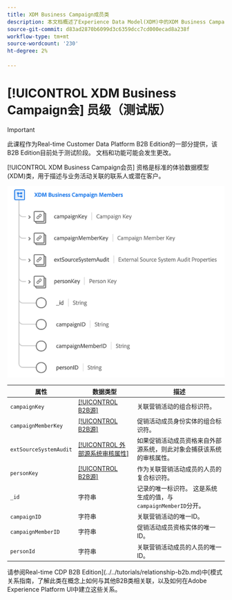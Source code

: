 ```yaml
---
title: XDM Business Campaign成员类
description: 本文档概述了Experience Data Model(XDM)中的XDM Business Campaign成员类。
source-git-commit: d83ad2870b6099d3c6359dcc7cd000ecad8a238f
workflow-type: tm+mt
source-wordcount: '230'
ht-degree: 2%

---
```


# [!UICONTROL XDM Business Campaign会] 员级（测试版）

>[!IMPORTANT]
>
>此课程作为Real-time Customer Data Platform B2B Edition的一部分提供，该B2B Edition目前处于测试阶段。 文档和功能可能会发生更改。

[!UICONTROL XDM Business Campaign会员] 资格是标准的体验数据模型(XDM)类，用于描述与业务活动关联的联系人或潜在客户。

![](../../images/classes/b2b/business-campaign-members.png)

| 属性 | 数据类型 | 描述 |
| --- | --- | --- |
| `campaignKey` | [[!UICONTROL B2B源]](../../data-types/b2b-source.md) | 关联营销活动的组合标识符。 |
| `campaignMemberKey` | [[!UICONTROL B2B源]](../../data-types/b2b-source.md) | 促销活动成员身份实体的组合标识符。 |
| `extSourceSystemAudit` | [[!UICONTROL 外部源系统审核属性]](../../data-types/external-source-system-audit-attributes.md) | 如果促销活动成员资格来自外部源系统，则此对象会捕获该系统的审核属性。 |
| `personKey` | [[!UICONTROL B2B源]](../../data-types/b2b-source.md) | 作为关联营销活动成员的人员的复合标识符。 |
| `_id` | 字符串 | 记录的唯一标识符。 这是系统生成的值，与`campaignMemberID`分开。 |
| `campaignID` | 字符串 | 关联营销活动的唯一ID。 |
| `campaignMemberID` | 字符串 | 促销活动成员资格实体的唯一ID。 |
| `personId` | 字符串 | 关联营销活动成员的人员的唯一ID。 |

请参阅Real-time CDP B2B Edition](../../tutorials/relationship-b2b.md)中[模式关系指南，了解此类在概念上如何与其他B2B类相关联，以及如何在Adobe Experience Platform UI中建立这些关系。
